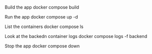 Build the app
    docker compose build

Run the app
    docker compose up -d

List the containers
    docker compose ls

Look at the backedn container logs
    docker compose logs -f backend


Stop the app
    docker compose down

